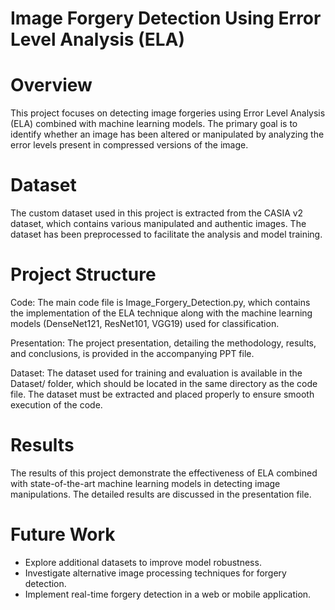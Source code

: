 # Image Forgery Detection Using Error Level Analysis (ELA)

# Overview
This project focuses on detecting image forgeries using Error Level Analysis (ELA) combined with machine learning models. The primary goal is to identify whether an image has been altered or manipulated by analyzing the error levels present in compressed versions of the image.

# Dataset
The custom dataset used in this project is extracted from the CASIA v2 dataset, which contains various manipulated and authentic images. The dataset has been preprocessed to facilitate the analysis and model training.

# Project Structure
Code: The main code file is Image_Forgery_Detection.py, which contains the implementation of the ELA technique along with the machine learning models (DenseNet121, ResNet101, VGG19) used for classification.

Presentation: The project presentation, detailing the methodology, results, and conclusions, is provided in the accompanying PPT file.

Dataset: The dataset used for training and evaluation is available in the Dataset/ folder, which should be located in the same directory as the code file. The dataset must be extracted and placed properly to ensure smooth execution of the code.

# Results
The results of this project demonstrate the effectiveness of ELA combined with state-of-the-art machine learning models in detecting image manipulations. The detailed results are discussed in the presentation file.

# Future Work
* Explore additional datasets to improve model robustness.
* Investigate alternative image processing techniques for forgery detection.
* Implement real-time forgery detection in a web or mobile application.
